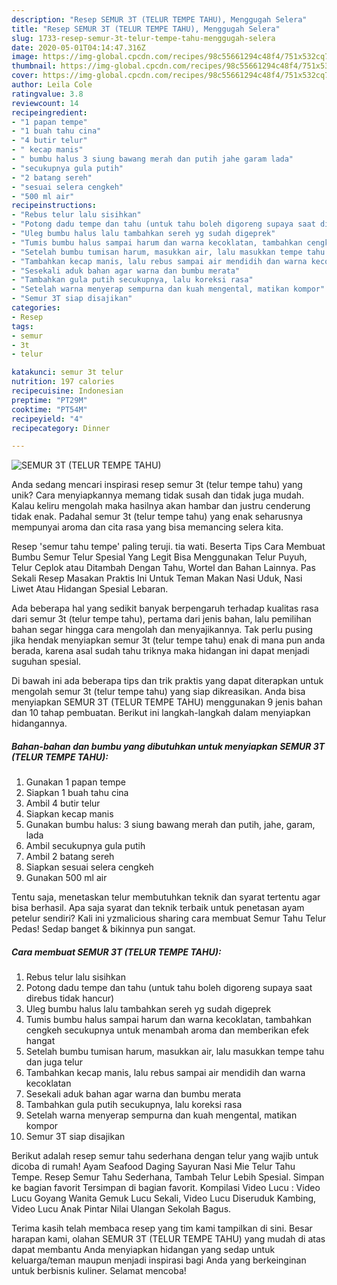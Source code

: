 ```yaml
---
description: "Resep SEMUR 3T (TELUR TEMPE TAHU), Menggugah Selera"
title: "Resep SEMUR 3T (TELUR TEMPE TAHU), Menggugah Selera"
slug: 1733-resep-semur-3t-telur-tempe-tahu-menggugah-selera
date: 2020-05-01T04:14:47.316Z
image: https://img-global.cpcdn.com/recipes/98c55661294c48f4/751x532cq70/semur-3t-telur-tempe-tahu-foto-resep-utama.jpg
thumbnail: https://img-global.cpcdn.com/recipes/98c55661294c48f4/751x532cq70/semur-3t-telur-tempe-tahu-foto-resep-utama.jpg
cover: https://img-global.cpcdn.com/recipes/98c55661294c48f4/751x532cq70/semur-3t-telur-tempe-tahu-foto-resep-utama.jpg
author: Leila Cole
ratingvalue: 3.8
reviewcount: 14
recipeingredient:
- "1 papan tempe"
- "1 buah tahu cina"
- "4 butir telur"
- " kecap manis"
- " bumbu halus 3 siung bawang merah dan putih jahe garam lada"
- "secukupnya gula putih"
- "2 batang sereh"
- "sesuai selera cengkeh"
- "500 ml air"
recipeinstructions:
- "Rebus telur lalu sisihkan"
- "Potong dadu tempe dan tahu (untuk tahu boleh digoreng supaya saat direbus tidak hancur)"
- "Uleg bumbu halus lalu tambahkan sereh yg sudah digeprek"
- "Tumis bumbu halus sampai harum dan warna kecoklatan, tambahkan cengkeh secukupnya untuk menambah aroma dan memberikan efek hangat"
- "Setelah bumbu tumisan harum, masukkan air, lalu masukkan tempe tahu dan juga telur"
- "Tambahkan kecap manis, lalu rebus sampai air mendidih dan warna kecoklatan"
- "Sesekali aduk bahan agar warna dan bumbu merata"
- "Tambahkan gula putih secukupnya, lalu koreksi rasa"
- "Setelah warna menyerap sempurna dan kuah mengental, matikan kompor"
- "Semur 3T siap disajikan"
categories:
- Resep
tags:
- semur
- 3t
- telur

katakunci: semur 3t telur 
nutrition: 197 calories
recipecuisine: Indonesian
preptime: "PT29M"
cooktime: "PT54M"
recipeyield: "4"
recipecategory: Dinner

---
```



![SEMUR 3T (TELUR TEMPE TAHU)](https://img-global.cpcdn.com/recipes/98c55661294c48f4/751x532cq70/semur-3t-telur-tempe-tahu-foto-resep-utama.jpg)

Anda sedang mencari inspirasi resep semur 3t (telur tempe tahu) yang unik? Cara menyiapkannya memang tidak susah dan tidak juga mudah. Kalau keliru mengolah maka hasilnya akan hambar dan justru cenderung tidak enak. Padahal semur 3t (telur tempe tahu) yang enak seharusnya mempunyai aroma dan cita rasa yang bisa memancing selera kita.

Resep &#39;semur tahu tempe&#39; paling teruji. tia wati. Beserta Tips Cara Membuat Bumbu Semur Telur Spesial Yang Legit Bisa Menggunakan Telur Puyuh, Telur Ceplok atau Ditambah Dengan Tahu, Wortel dan Bahan Lainnya. Pas Sekali Resep Masakan Praktis Ini Untuk Teman Makan Nasi Uduk, Nasi Liwet Atau Hidangan Spesial Lebaran.

Ada beberapa hal yang sedikit banyak berpengaruh terhadap kualitas rasa dari semur 3t (telur tempe tahu), pertama dari jenis bahan, lalu pemilihan bahan segar hingga cara mengolah dan menyajikannya. Tak perlu pusing jika hendak menyiapkan semur 3t (telur tempe tahu) enak di mana pun anda berada, karena asal sudah tahu triknya maka hidangan ini dapat menjadi suguhan spesial.


Di bawah ini ada beberapa tips dan trik praktis yang dapat diterapkan untuk mengolah semur 3t (telur tempe tahu) yang siap dikreasikan. Anda bisa menyiapkan SEMUR 3T (TELUR TEMPE TAHU) menggunakan 9 jenis bahan dan 10 tahap pembuatan. Berikut ini langkah-langkah dalam menyiapkan hidangannya.

<!--inarticleads1-->

##### Bahan-bahan dan bumbu yang dibutuhkan untuk menyiapkan SEMUR 3T (TELUR TEMPE TAHU):

1. Gunakan 1 papan tempe
1. Siapkan 1 buah tahu cina
1. Ambil 4 butir telur
1. Siapkan  kecap manis
1. Gunakan  bumbu halus: 3 siung bawang merah dan putih, jahe, garam, lada
1. Ambil secukupnya gula putih
1. Ambil 2 batang sereh
1. Siapkan sesuai selera cengkeh
1. Gunakan 500 ml air


Tentu saja, menetaskan telur membutuhkan teknik dan syarat tertentu agar bisa berhasil. Apa saja syarat dan teknik terbaik untuk penetasan ayam petelur sendiri? Kali ini yzmalicious sharing cara membuat Semur Tahu Telur Pedas! Sedap banget &amp; bikinnya pun sangat. 

<!--inarticleads2-->

##### Cara membuat SEMUR 3T (TELUR TEMPE TAHU):

1. Rebus telur lalu sisihkan
1. Potong dadu tempe dan tahu (untuk tahu boleh digoreng supaya saat direbus tidak hancur)
1. Uleg bumbu halus lalu tambahkan sereh yg sudah digeprek
1. Tumis bumbu halus sampai harum dan warna kecoklatan, tambahkan cengkeh secukupnya untuk menambah aroma dan memberikan efek hangat
1. Setelah bumbu tumisan harum, masukkan air, lalu masukkan tempe tahu dan juga telur
1. Tambahkan kecap manis, lalu rebus sampai air mendidih dan warna kecoklatan
1. Sesekali aduk bahan agar warna dan bumbu merata
1. Tambahkan gula putih secukupnya, lalu koreksi rasa
1. Setelah warna menyerap sempurna dan kuah mengental, matikan kompor
1. Semur 3T siap disajikan


Berikut adalah resep semur tahu sederhana dengan telur yang wajib untuk dicoba di rumah! Ayam Seafood Daging Sayuran Nasi Mie Telur Tahu Tempe. Resep Semur Tahu Sederhana, Tambah Telur Lebih Spesial. Simpan ke bagian favorit Tersimpan di bagian favorit. Kompilasi Video Lucu : Video Lucu Goyang Wanita Gemuk Lucu Sekali, Video Lucu Diseruduk Kambing, Video Lucu Anak Pintar Nilai Ulangan Sekolah Bagus. 

Terima kasih telah membaca resep yang tim kami tampilkan di sini. Besar harapan kami, olahan SEMUR 3T (TELUR TEMPE TAHU) yang mudah di atas dapat membantu Anda menyiapkan hidangan yang sedap untuk keluarga/teman maupun menjadi inspirasi bagi Anda yang berkeinginan untuk berbisnis kuliner. Selamat mencoba!
